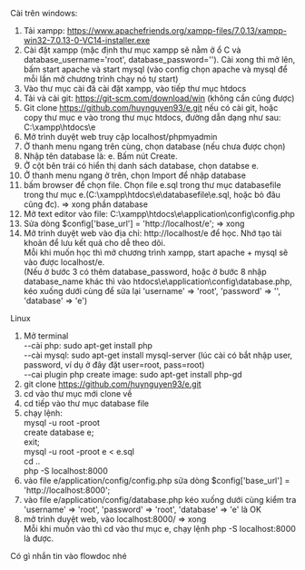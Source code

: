 Cài trên windows:  
1. Tải xampp: https://www.apachefriends.org/xampp-files/7.0.13/xampp-win32-7.0.13-0-VC14-installer.exe  
2. Cài đặt xampp (mặc định thư mục xampp sẽ nằm ở ổ C và database_username='root', database_password=''). Cài xong thì mở   lên, bấm start apache và start mysql (vào config chọn apache và mysql để mỗi lần mở chương trình chạy nó tự start)  
3. Vào thư mục cài đã cài đặt xampp, vào tiếp thư mục htdocs  
4. Tải và cài git: https://git-scm.com/download/win (không cần cũng được)  
5. Git clone https://github.com/huynguyen93/e.git nếu có cài git, hoặc copy thư mục e vào trong thư mục htdocs,
 đường dẫn dạng như sau: C:\xampp\htdocs\e  
6. Mở trình duyệt web truy cập localhost/phpmyadmin  
7. Ở thanh menu ngang trên cùng, chọn database (nếu chưa được chọn)  
8. Nhập tên database là: e. Bấm nút Create.  
9. Ở cột bên trái có hiển thị danh sách database, chọn databse e.  
10. Ở thanh menu ngang ở trên, chọn Import để nhập database  
11. bấm browser để chọn file. Chọn file e.sql trong thư mục databasefile trong thư mục e.(C:\xampp\htdocs\e\databasefile\e.sql, hoặc bỏ đâu cũng đc). => xong phần database  
12. Mở text editor vào file: C:\xampp\htdocs\e\application\config\config.php  
13. Sửa dòng $config['base_url'] = 'http://localhost/e'; => xong  
14. Mở trình duyệt web vào địa chỉ: http://localhost/e để học. Nhớ tạo tài khoản để lưu kết quả cho dễ theo dõi.  
Mỗi khi muốn học thì mở chương trình xampp, start apache + mysql sẽ vào được localhost/e.  
(Nếu ở bước 3 có thêm database_password, hoặc ở bước 8 nhập database_name khác thì vào htdocs\e\application\config\database.php, kéo xuống dưới cùng để sửa lại 'username' => 'root', 'password' => '', 'database' => 'e')

Linux  
1. Mở terminal  
--cài php: sudo apt-get install php  
--cài mysql: sudo apt-get install mysql-server (lúc cài có bắt nhập user, password, ví dụ ở đây đặt user=root, pass=root)  
--cai plugin php create image: sudo apt-get install php-gd  
2. git clone https://github.com/huynguyen93/e.git  
3. cd vào thư mục mới clone về  
4. cd tiếp vào thư mục database file  
5. chạy lệnh:  
mysql -u root -proot  
create database e;  
exit;  
mysql -u root -proot e < e.sql  
cd ..  
php -S localhost:8000  
6. vào file e/application/config/config.php sửa dòng $config['base_url'] = 'http://localhost:8000';  
7. vào file e/application/config/database.php kéo xuống dưới cùng kiểm tra 'username' => 'root', 'password' => 'root', 'database' => 'e' là OK  
8. mở trình duyệt web, vào localhost:8000/ => xong  
Mỗi khi muốn vào thì cd vào thư mục e, chạy lệnh php -S localhost:8000 là được.  
  
  
Có gì nhắn tin vào flowdoc nhé
